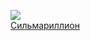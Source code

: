 ![](/books/sf_fantasy/Джон%20Роналд%20Руэл%20Толкин/Сильмариллион.jpg)  
[Сильмариллион](/books/sf_fantasy/Джон%20Роналд%20Руэл%20Толкин/Сильмариллион)